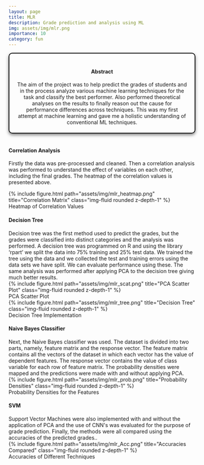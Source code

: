 ```yaml
---
layout: page
title: MLR
description: Grade prediction and analysis using ML
img: assets/img/mlr.png
importance: 10
category: fun
---
```



<head>
    <meta charset="UTF-8">
    <meta name="viewport" content="width=device-width, initial-scale=1.0">
    <style>
        .info-box {
            border: 2px solid #000000; /* Border color */
            padding: 20px; /* Padding inside the box */
            border-radius: 10px; /* Rounded corners */
            box-shadow: 0 4px 8px rgba(0, 0, 0, 0.5); /* Box shadow for a subtle lift */
            max-width: 800px; /* Maximum width of the box */
            text-align: center;
        }
        .info-box p {
            margin: 0; /* Remove default margin for better spacing */
        }
    </style>
</head>

<div class="info-box">
 <h4><b>Abstract</b></h4>
<p>
The aim of the project was to help predict the grades of students and in the process analyze various machine learning techniques for the task and classify the best performer. Also performed theoretical analyses on the results to finally reason out the cause for performance differences across techniques. This was my first attempt at machine learning and gave me a holistic understanding of conventional ML techniques.
</p></div> 
<br>

<h4>Correlation Analysis</h4>

Firstly the data was pre-processed and cleaned. Then a correlation analysis was performed to understand the effect of variables on each other, including the final grades. The heatmap of the correlation values is presented above.

<div class="row justify-content-center">
    <div class="col-sm mt-3 mt-md-0 text-center">
        <div class="img">
            {% include figure.html path="assets/img/mlr_heatmap.png" title="Correlation Matrix" class="img-fluid rounded z-depth-1" %}
        </div>
        <div class="caption">
            Heatmap of Correlation Values
        </div>
    </div>
</div>

<h4>Decision Tree</h4>
Decision tree was the first method used to predict the grades, but the grades were classified into distinct categories and the analysis was performed. A decision tree was programmed on R and using the library ‘rpart’ we split the data into 75% training and 25% test data. We trained the tree using the data and we collected the test and training errors using the data sets we have split. We can evaluate performance using these. The same analysis was performed after applying PCA to the decision tree giving much better results.

<div class="row justify-content-center">
    <div class="col-sm mt-3 mt-md-0 text-center">
        <div class="img">
            {% include figure.html path="assets/img/mlr_scat.png" title="PCA Scatter Plot" class="img-fluid rounded z-depth-1" %}
        </div>
        <div class="caption">
            PCA Scatter Plot
        </div>
    </div>
</div>

<div class="row justify-content-center">
    <div class="col-sm mt-3 mt-md-0 text-center">
        <div class="img">
            {% include figure.html path="assets/img/mlr_tree.png" title="Decision Tree" class="img-fluid rounded z-depth-1" %}
        </div>
        <div class="caption">
            Decision Tree Implementation
        </div>
    </div>
</div>


<h4>Naive Bayes Classifier</h4>
Next, the Naive Bayes classifier was used. The dataset is divided into two parts, namely, feature matrix and the response vector. The feature matrix contains all the vectors of the dataset in which each vector has the value of dependent features. The response vector contains the value of class variable for each row of feature matrix. The probability densities were mapped and the predictions were made with and without applying PCA.

<div class="row justify-content-center">
    <div class="col-sm mt-3 mt-md-0 text-center">
        <div class="img">
            {% include figure.html path="assets/img/mlr_prob.png" title="Probability Densities" class="img-fluid rounded z-depth-1" %}
        </div>
        <div class="caption">
            Probability Densities for the Features
        </div>
    </div>
</div>


<h4>SVM</h4>
Support Vector Machines were also implemented with and without the application of PCA and the use of CNN's was evaluated for the purpose of grade prediction. Finally, the methods were all compared using the accuracies of the predicted grades..

<div class="row justify-content-center">
    <div class="col-sm mt-3 mt-md-0 text-center">
        <div class="img">
            {% include figure.html path="assets/img/mlr_Acc.png" title="Accuracies Compared" class="img-fluid rounded z-depth-1" %}
        </div>
        <div class="caption">
            Accuracies of Different Techniques
        </div>
    </div>
</div>

